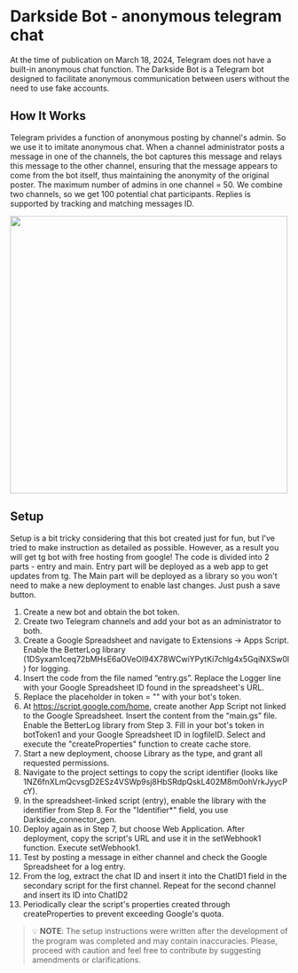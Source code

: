 # Darkside Bot - anonymous telegram chat

At the time of publication on March 18, 2024, Telegram does not have a built-in anonymous chat function. 
The Darkside Bot is a Telegram bot designed to facilitate anonymous communication between users without the need to use fake accounts.


## How It Works
Telegram privides a function of anonymous posting by channel's admin. So we use it to imitate anonymous chat. 
When a channel administrator posts a message in one of the channels, the bot captures this message and relays this message to the other channel, ensuring that the message appears to come from the bot itself, thus maintaining the anonymity of the original poster.
The maximum number of admins in one channel = 50. We combine two channels, so we get 100 potential chat participants.
Replies is supported by tracking and matching messages ID.

<img src="https://private-user-images.githubusercontent.com/102902511/313987180-288a3522-de68-41a6-8b17-92cf737df9a1.png?jwt=eyJhbGciOiJIUzI1NiIsInR5cCI6IkpXVCJ9.eyJpc3MiOiJnaXRodWIuY29tIiwiYXVkIjoicmF3LmdpdGh1YnVzZXJjb250ZW50LmNvbSIsImtleSI6ImtleTUiLCJleHAiOjE3MTA4MzkwMTIsIm5iZiI6MTcxMDgzODcxMiwicGF0aCI6Ii8xMDI5MDI1MTEvMzEzOTg3MTgwLTI4OGEzNTIyLWRlNjgtNDFhNi04YjE3LTkyY2Y3MzdkZjlhMS5wbmc_WC1BbXotQWxnb3JpdGhtPUFXUzQtSE1BQy1TSEEyNTYmWC1BbXotQ3JlZGVudGlhbD1BS0lBVkNPRFlMU0E1M1BRSzRaQSUyRjIwMjQwMzE5JTJGdXMtZWFzdC0xJTJGczMlMkZhd3M0X3JlcXVlc3QmWC1BbXotRGF0ZT0yMDI0MDMxOVQwODU4MzJaJlgtQW16LUV4cGlyZXM9MzAwJlgtQW16LVNpZ25hdHVyZT02YTAwYjBmMWY0MjhhMDBmNzUxMWIyMTk0OWI0YTMwMTgwM2JlZTcyZGE5ODVmNmNkM2I2NmExYWNkYThlZDYwJlgtQW16LVNpZ25lZEhlYWRlcnM9aG9zdCZhY3Rvcl9pZD0wJmtleV9pZD0wJnJlcG9faWQ9MCJ9.DCUumBRSStpsnrDTKHcYDfBU3AVhZ6ujDHeIX9bnmlU" width="500" />


## Setup 

Setup is a bit tricky considering that this bot created just for fun, but I've tried to make instruction as detailed as possible. However, as a result you will get tg bot with free hosting from google! 
The code is divided into 2 parts - entry and main. Entry part will be deployed as a web app to get updates from tg. The Main part will be deployed as a library so you won't need to make a new deployment to enable last changes. Just push a save button.

1. Create a new bot and obtain the bot token.
2. Create two Telegram channels and add your bot as an administrator to both.
3. Create a Google Spreadsheet and navigate to Extensions -> Apps Script. Enable the BetterLog library (1DSyxam1ceq72bMHsE6aOVeOl94X78WCwiYPytKi7chlg4x5GqiNXSw0l) for logging.
4. Insert the code from the file named “entry.gs”. Replace the Logger line with your Google Spreadsheet ID found in the spreadsheet's URL.
5. Replace the placeholder in token = "<Your Bot Token>" with your bot's token.
6. At https://script.google.com/home, create another App Script not linked to the Google Spreadsheet. Insert the content from the “main.gs” file. Enable the BetterLog library from Step 3. Fill in your bot's token in botToken1 and your Google Spreadsheet ID in logfileID. Select and execute the "createProperties" function to create cache store.
7. Start a new deployment, choose Library as the type, and grant all requested permissions.
8. Navigate to the project settings to copy the script identifier (looks like 1NZ6fnXLmQcvsgD2ESz4VSWp9sj8HbSRdpQskL402M8m0ohVrkJyycPcY).
9. In the spreadsheet-linked script (entry), enable the library with the identifier from Step 8. For the "Identifier*" field, you use Darkside_connector_gen.
10. Deploy again as in Step 7, but choose Web Application. After deployment, copy the script's URL and use it in the setWebhook1 function. Execute setWebhook1.
11. Test by posting a message in either channel and check the Google Spreadsheet for a log entry.
12. From the log, extract the chat ID and insert it into the ChatID1 field in the secondary script for the first channel. Repeat for the second channel and insert its ID into ChatID2
13. Periodically clear the script's properties created through createProperties to prevent exceeding Google's quota.


> :bulb: **NOTE**: The setup instructions were written after the development of the program was completed and may contain inaccuracies. Please, proceed with caution and feel free to contribute by suggesting amendments or clarifications.
